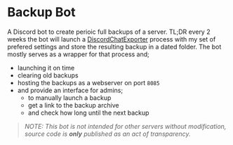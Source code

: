 # Backup Bot
A Discord bot to create perioic full backups of a server.
TL;DR every 2 weeks the bot will launch a [DiscordChatExporter](https://github.com/Tyrrrz/DiscordChatExporter) process with my set of prefered settings and store the resulting backup in a dated folder. The bot mostly serves as a wrapper for that process and;
 - launching it on time
 - clearing old backups
 - hosting the backups as a webserver on port `8085`
 - and provide an interface for admins;
   - to manually launch a backup
   - get a link to the backup archive
   - and check how long until the next backup

> *NOTE: This bot is not intended for other servers without modification, source code is **only** published as an act of transparency.*